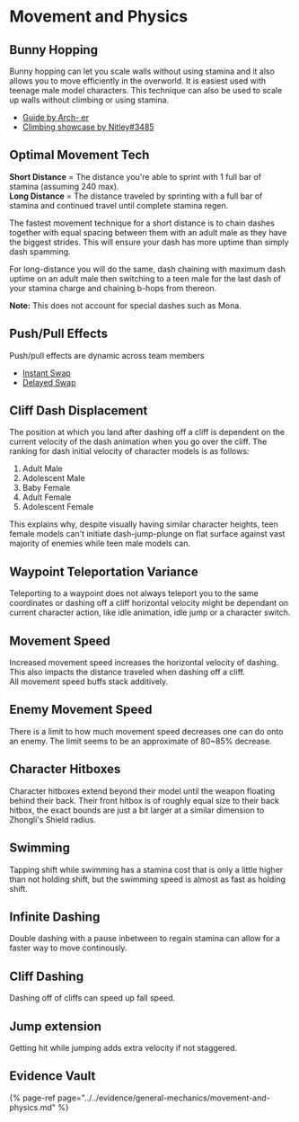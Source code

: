 # Movement and Physics

## Bunny Hopping

Bunny hopping can let you scale walls without using stamina and it also allows you to move efficiently in the overworld. It is easiest used with teenage male model characters. This technique can also be used to scale up walls without climbing or using stamina.

* [Guide by Arch- er](https://youtu.be/3bY_vUgHY_g)
* [Climbing showcase by Nitley\#3485](https://youtu.be/n56JICDn1Eg)

## Optimal Movement Tech

**Short Distance** = The distance you're able to sprint with 1 full bar of stamina \(assuming 240 max\).  
**Long Distance** = The distance traveled by sprinting with a full bar of stamina and continued travel until complete stamina regen.

The fastest movement technique for a short distance is to chain dashes together with equal spacing between them with an adult male as they have the biggest strides. This will ensure your dash has more uptime than simply dash spamming.

For long-distance you will do the same, dash chaining with maximum dash uptime on an adult male then switching to a teen male for the last dash of your stamina charge and chaining b-hops from thereon.

**Note:** This does not account for special dashes such as Mona.

## Push/Pull Effects

Push/pull effects are dynamic across team members

* [Instant Swap](https://imgur.com/a/YUJMRtO)
* [Delayed Swap](https://imgur.com/a/vGKRUwy)

## Cliff Dash Displacement

The position at which you land after dashing off a cliff is dependent on the current velocity of the dash animation when you go over the cliff. The ranking for dash initial velocity of character models is as follows:

1. Adult Male
2. Adolescent Male
3. Baby Female
4. Adult Female
5. Adolescent Female

This explains why, despite visually having similar character heights, teen female models can't initiate dash-jump-plunge on flat surface against vast majority of enemies while teen male models can.

## Waypoint Teleportation Variance

Teleporting to a waypoint does not always teleport you to the same coordinates or dashing off a cliff horizontal velocity might be dependant on current character action, like idle animation, idle jump or a character switch.

## Movement Speed

Increased movement speed increases the horizontal velocity of dashing. This also impacts the distance traveled when dashing off a cliff.  
All movement speed buffs stack additively.

## Enemy Movement Speed

There is a limit to how much movement speed decreases one can do onto an enemy. The limit seems to be an approximate of 80~85% decrease.

## Character Hitboxes

Character hitboxes extend beyond their model until the weapon floating behind their back. Their front hitbox is of roughly equal size to their back hitbox, the exact bounds are just a bit larger at a similar dimension to Zhongli's Shield radius.


## Swimming

Tapping shift while swimming has a stamina cost that is only a little higher than not holding shift, but the swimming speed is almost as fast as holding shift.

## Infinite Dashing  

Double dashing with a pause inbetween to regain stamina can allow for a faster way to move continously.  

## Cliff Dashing  

Dashing off of cliffs can speed up fall speed.  

## Jump extension  

Getting hit while jumping adds extra velocity if not staggered.  

## Evidence Vault

{% page-ref page="../../evidence/general-mechanics/movement-and-physics.md" %}



